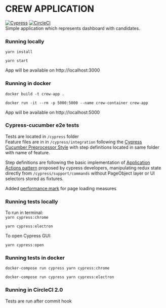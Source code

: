 # CREW APPLICATION
[![Cypress](https://img.shields.io/badge/cypress-dashboard-brightgreen.svg)](https://dashboard.cypress.io/#/projects/48xoji/runs)
[![CircleCI](https://circleci.com/gh/Shelex/cypress-cucumber/tree/master.svg?style=svg)](https://circleci.com/gh/Shelex/cypress-cucumber/tree/master)  
Simple application which represents dashboard with candidates.  

### Running locally
`yarn install`

`yarn start`

App will be available on http://localhost:3000


### Running in docker
`docker build -t crew-app .`

`docker run -it --rm -p 5000:5000 --name crew-container crew-app`

App will be available on http://localhost:5000

### Cypress-cucumber e2e tests

Tests are located in `/cypress` folder  
Feature files are in in `/cypress/integration` following the [Cypress Cucumber Preprocessor Style](https://github.com/TheBrainFamily/cypress-cucumber-preprocessor/blob/master/README.md#step-definitions) with step definitions located in same folder with name of feature.  

Step definitions are following the basic implementation of [Application Actions pattern](https://www.cypress.io/blog/2019/01/03/stop-using-page-objects-and-start-using-app-actions/#Application-actions) proposed by cypress developers, manipulating redux state directly from `/cypress/support/commands` without PageObject layer or UI selectors stored as fixtures.  

Added [performance mark](https://developer.mozilla.org/en-US/docs/Web/API/User_Timing_API) for page loading measures  

### Running tests locally

To run in terminal:  
`yarn cypress:chrome`  

`yarn cypress:electron`    

To open Cypress GUI:  
  
`yarn cypress:open`  

### Running tests in docker

`docker-compose run cypress yarn cypress:chrome`  
  
`docker-compose run cypress yarn cypress:electron`  

### Running in CircleCI 2.0

Tests are run after commit hook
